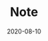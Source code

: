 ---
title: "Note"
linkTitle: "Note"
date: 2020-08-10
weight: 80
description: >
 The Note module contains deidentified free-text clinical notes for hospitalized patients.
---